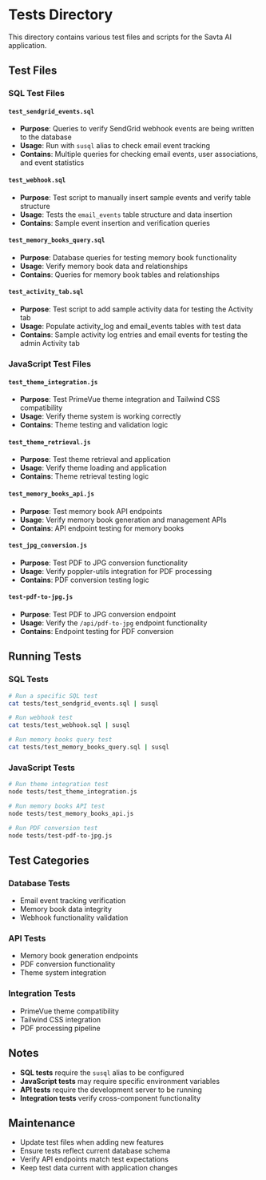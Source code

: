 # Tests Directory

This directory contains various test files and scripts for the Savta AI application.

## Test Files

### SQL Test Files

#### `test_sendgrid_events.sql`
- **Purpose**: Queries to verify SendGrid webhook events are being written to the database
- **Usage**: Run with `susql` alias to check email event tracking
- **Contains**: Multiple queries for checking email events, user associations, and event statistics

#### `test_webhook.sql`
- **Purpose**: Test script to manually insert sample events and verify table structure
- **Usage**: Tests the `email_events` table structure and data insertion
- **Contains**: Sample event insertion and verification queries

#### `test_memory_books_query.sql`
- **Purpose**: Database queries for testing memory book functionality
- **Usage**: Verify memory book data and relationships
- **Contains**: Queries for memory book tables and relationships

#### `test_activity_tab.sql`
- **Purpose**: Test script to add sample activity data for testing the Activity tab
- **Usage**: Populate activity_log and email_events tables with test data
- **Contains**: Sample activity log entries and email events for testing the admin Activity tab

### JavaScript Test Files

#### `test_theme_integration.js`
- **Purpose**: Test PrimeVue theme integration and Tailwind CSS compatibility
- **Usage**: Verify theme system is working correctly
- **Contains**: Theme testing and validation logic

#### `test_theme_retrieval.js`
- **Purpose**: Test theme retrieval and application
- **Usage**: Verify theme loading and application
- **Contains**: Theme retrieval testing logic

#### `test_memory_books_api.js`
- **Purpose**: Test memory book API endpoints
- **Usage**: Verify memory book generation and management APIs
- **Contains**: API endpoint testing for memory books

#### `test_jpg_conversion.js`
- **Purpose**: Test PDF to JPG conversion functionality
- **Usage**: Verify poppler-utils integration for PDF processing
- **Contains**: PDF conversion testing logic

#### `test-pdf-to-jpg.js`
- **Purpose**: Test PDF to JPG conversion endpoint
- **Usage**: Verify the `/api/pdf-to-jpg` endpoint functionality
- **Contains**: Endpoint testing for PDF conversion

## Running Tests

### SQL Tests
```bash
# Run a specific SQL test
cat tests/test_sendgrid_events.sql | susql

# Run webhook test
cat tests/test_webhook.sql | susql

# Run memory books query test
cat tests/test_memory_books_query.sql | susql
```

### JavaScript Tests
```bash
# Run theme integration test
node tests/test_theme_integration.js

# Run memory books API test
node tests/test_memory_books_api.js

# Run PDF conversion test
node tests/test-pdf-to-jpg.js
```

## Test Categories

### Database Tests
- Email event tracking verification
- Memory book data integrity
- Webhook functionality validation

### API Tests
- Memory book generation endpoints
- PDF conversion functionality
- Theme system integration

### Integration Tests
- PrimeVue theme compatibility
- Tailwind CSS integration
- PDF processing pipeline

## Notes

- **SQL tests** require the `susql` alias to be configured
- **JavaScript tests** may require specific environment variables
- **API tests** require the development server to be running
- **Integration tests** verify cross-component functionality

## Maintenance

- Update test files when adding new features
- Ensure tests reflect current database schema
- Verify API endpoints match test expectations
- Keep test data current with application changes
